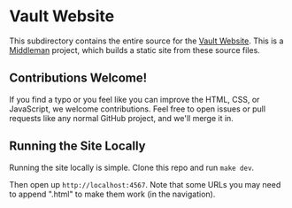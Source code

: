 # Vault Website

This subdirectory contains the entire source for the [Vault Website][vault].
This is a [Middleman][middleman] project, which builds a static site from these
source files.

## Contributions Welcome!

If you find a typo or you feel like you can improve the HTML, CSS, or
JavaScript, we welcome contributions. Feel free to open issues or pull requests
like any normal GitHub project, and we'll merge it in.

## Running the Site Locally

Running the site locally is simple. Clone this repo and run `make dev`.

Then open up `http://localhost:4567`. Note that some URLs you may need to append
".html" to make them work (in the navigation).

[middleman]: https://www.middlemanapp.com
[vault]: https://www.vaultproject.io
